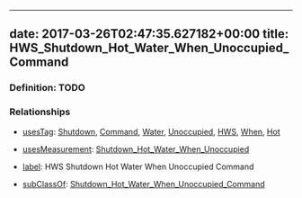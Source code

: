 
---
date: 2017-03-26T02:47:35.627182+00:00
title: HWS_Shutdown_Hot_Water_When_Unoccupied_Command
---
### Definition: TODO

### Relationships

* [usesTag](https://brickschema.org/schema/1.0/BrickFrame#usesTag): [Shutdown](https://brickschema.org/schema/1.0/BrickTag#Shutdown), [Command](https://brickschema.org/schema/1.0/BrickTag#Command), [Water](https://brickschema.org/schema/1.0/BrickTag#Water), [Unoccupied](https://brickschema.org/schema/1.0/BrickTag#Unoccupied), [HWS](https://brickschema.org/schema/1.0/BrickTag#HWS), [When](https://brickschema.org/schema/1.0/BrickTag#When), [Hot](https://brickschema.org/schema/1.0/BrickTag#Hot)

* [usesMeasurement](https://brickschema.org/schema/1.0/BrickFrame#usesMeasurement): [Shutdown_Hot_Water_When_Unoccupied](https://brickschema.org/schema/1.0/Brick#Shutdown_Hot_Water_When_Unoccupied)

* [label](http://www.w3.org/2000/01/rdf-schema#label): HWS Shutdown Hot Water When Unoccupied Command

* [subClassOf](http://www.w3.org/2000/01/rdf-schema#subClassOf): [Shutdown_Hot_Water_When_Unoccupied_Command](https://brickschema.org/schema/1.0/Brick#Shutdown_Hot_Water_When_Unoccupied_Command)
